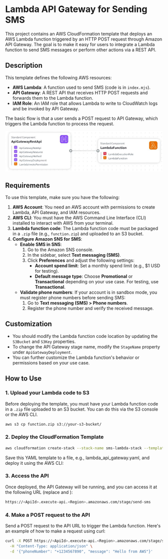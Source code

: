 # Lambda API Gateway for Sending SMS

This project contains an AWS CloudFormation template that deploys an AWS Lambda function triggered by an HTTP POST request through Amazon API Gateway. The goal is to make it easy for users to integrate a Lambda function to send SMS messages or perform other actions via a REST API.

## Description

This template defines the following AWS resources:
- **AWS Lambda**: A function used to send SMS (code is in `index.mjs`).
- **API Gateway**: A REST API that receives HTTP POST requests and forwards them to the Lambda function.
- **IAM Role**: An IAM role that allows Lambda to write to CloudWatch logs and be invoked by API Gateway.

The basic flow is that a user sends a POST request to API Gateway, which triggers the Lambda function to process the request.

<p align="center">
  <img src="img/project.JPG" alt="Preview">
</p>

## Requirements

To use this template, make sure you have the following:

1. **AWS Account**: You need an AWS account with permissions to create Lambda, API Gateway, and IAM resources.
2. **AWS CLI**: You must have the AWS Command Line Interface (CLI) installed to interact with AWS from your terminal.
3. **Lambda function code**: The Lambda function code must be packaged in a `.zip` file (e.g., `function.zip`) and uploaded to an S3 bucket.
4. **Configure Amazon SNS for SMS**:
   - **Enable SMS in SNS**:
     1. Go to the Amazon SNS console.
     2. In the sidebar, select **Text messaging (SMS)**.
     3. Click **Preferences** and adjust the following settings:
        - **Account spend limit**: Set a monthly spend limit (e.g., $1 USD for testing).
        - **Default message type**: Choose **Promotional** or **Transactional** depending on your use case. For testing, use **Transactional**.
   - **Validate phone numbers**:
     If your account is in sandbox mode, you must register phone numbers before sending SMS:
     1. Go to **Text messaging (SMS) > Phone numbers**.
     2. Register the phone number and verify the received message.

## Customization

- You should modify the Lambda function code location by updating the `S3Bucket` and `S3Key` properties.
- To change the API Gateway stage name, modify the `StageName` property under `ApiGatewayDeployment`.
- You can further customize the Lambda function's behavior or permissions based on your use case.

## How to Use

### 1. **Upload your Lambda code to S3**

Before deploying the template, you must have your Lambda function code in a `.zip` file uploaded to an S3 bucket. You can do this via the S3 console or the AWS CLI.

```bash
aws s3 cp function.zip s3://your-s3-bucket/
```
### 2. Deploy the CloudFormation Template

```bash
aws cloudformation create-stack --stack-name sms-lambda-stack --template-body file://sms-lambda-iac.yaml --capabilities CAPABILITY_IAM
```
Save this YAML template to a file, e.g., lambda_api_gateway.yaml, and deploy it using the AWS CLI:

### 3. Access the API
Once deployed, the API Gateway will be running, and you can access it at the following URL (replace <ApiId> and <Region>):

```bash
https://<ApiId>.execute-api.<Region>.amazonaws.com/stage/send-sms
```

### 4. Make a POST request to the API
Send a POST request to the API URL to trigger the Lambda function. Here's an example of how to make a request using curl:

```bash
curl -X POST https://<ApiId>.execute-api.<Region>.amazonaws.com/stage/send-sms \
  -H "Content-Type: application/json" \
  -d '{"phoneNumber": "+1234567890", "message": "Hello from AWS"}'
```
